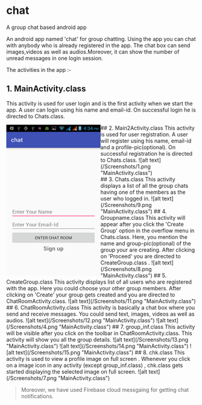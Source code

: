 # chat
A group chat based android app

An android app named 'chat' for group chatting. Using the app you can chat with anybody who is already registered in the app. The chat box can send images,videos as well as audios.Moreover, it can show the number of unread messages in one login session.

The activities in the app :-

## 1. MainActivity.class
This activity is used for user login and is the first activity when we start the app.
A user can login using his  name and email-id. On successful login he is directed to Chats.class.
<p>
<img src="/Screenshots/5.png" align="left" height="400" width="250" >
</p>
## 2. Main2Activity.class
This activity is used for user registration. A user will register using his name, email-id and a profile-pic(optional). On successful registration he is directed to Chats.class.
![alt text](/Screenshots/1.png "MainActivity.class")<br />
## 3. Chats.class
This activity displays a list of all the group chats having one of the members as  the user who logged in.
![alt text](/Screenshots/9.png "MainActivity.class")
## 4. Groupname.class
This activity will appear after you click the 'Create Group' option in the overflow menu in Chats.class. Here, you mention the name and group-pic(optional) of the group your are creating. After clicking on 'Proceed' you are directed to CreateGroup.class .
![alt text](/Screenshots/8.png "MainActivity.class")
## 5. CreateGroup.class
This activity displays list of all users who are registered with the app. Here you could choose your other group members. After clicking on 'Create' your group gets created and you are directed to ChatRoomActivity.class.
![alt text](/Screenshots/11.png "MainActivity.class")
## 6. ChatRoomActivity.class
This activity is basically a chat box where you send and receive messages. You could send text, images, videos as well as audios.
![alt text](/Screenshots/12.png "MainActivity.class")
![alt text](/Screenshots/4.png "MainActivity.class")
## 7. group_inf.class
This activity will be visible after you click on the toolbar in ChatRoomActivity.class. This activity will show you all the group details.
![alt text](/Screenshots/13.png "MainActivity.class")
![alt text](/Screenshots/14.png "MainActivity.class")
![alt text](/Screenshots/15.png "MainActivity.class")
## 8. chk.class
This activity is used to view a profile image on full screen . Whenever you click on a image icon  in any activity (except group_inf.class) , chk.class gets started displaying the selected image on full screen.
![alt text](/Screenshots/7.png "MainActivity.class")


> Moreover, we have used Firebase cloud messgaing for getting chat notifications.

